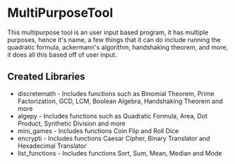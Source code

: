 # MultiPurposeTool

This multipurpose tool is an user input based program, it has multiple purposes, hence it's name, 
a few things that it can do include running the quadratic formula, ackermann's algorithm, handshaking 
theorem, and more, it does all this based off of user input.

## Created Libraries

- discretemath - Includes functions such as Binomial Theorem, Prime 
  Factorization, GCD, LCM, Boolean Algebra, Handshaking Theorem and more
- algepy - Includes functions such as Quadratic Formula, Area, Dot Product,
  Synthetic Division and more
- mini_games - Includes functions Coin Flip and Roll Dice
- encrypti - Includes functions Caesar Cipher, Binary Translator and
  Hexadecimal Translator
- list_functions - Includes functions Sort, Sum, Mean, Median and Mode